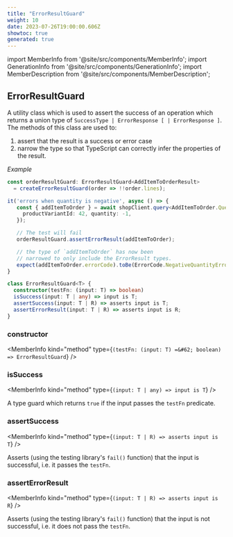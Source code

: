 ```yaml
---
title: "ErrorResultGuard"
weight: 10
date: 2023-07-26T19:00:00.606Z
showtoc: true
generated: true
---
```

<!-- This file was generated from the Vendure source. Do not modify. Instead, re-run the "docs:build" script -->
import MemberInfo from '@site/src/components/MemberInfo';
import GenerationInfo from '@site/src/components/GenerationInfo';
import MemberDescription from '@site/src/components/MemberDescription';


## ErrorResultGuard

<GenerationInfo sourceFile="packages/testing/src/error-result-guard.ts" sourceLine="50" packageName="@vendure/testing" />

A utility class which is used to assert the success of an operation
which returns a union type of `SuccessType | ErrorResponse [ | ErrorResponse ]`.
The methods of this class are used to:
1. assert that the result is a success or error case
2. narrow the type so that TypeScript can correctly infer the properties of the result.

*Example*

```ts
const orderResultGuard: ErrorResultGuard<AddItemToOrderResult>
  = createErrorResultGuard(order => !!order.lines);

it('errors when quantity is negative', async () => {
   const { addItemToOrder } = await shopClient.query<AddItemToOrder.Query, AddItemToOrder.Mutation>(ADD_ITEM_TO_ORDER, {
     productVariantId: 42, quantity: -1,
   });

   // The test will fail
   orderResultGuard.assertErrorResult(addItemToOrder);

   // the type of `addItemToOrder` has now been
   // narrowed to only include the ErrorResult types.
   expect(addItemToOrder.errorCode).toBe(ErrorCode.NegativeQuantityError);
}
```

```ts title="Signature"
class ErrorResultGuard<T> {
  constructor(testFn: (input: T) => boolean)
  isSuccess(input: T | any) => input is T;
  assertSuccess(input: T | R) => asserts input is T;
  assertErrorResult(input: T | R) => asserts input is R;
}
```

<div className="members-wrapper">

### constructor

<MemberInfo kind="method" type={`(testFn: (input: T) =&#62; boolean) => ErrorResultGuard`}   />


### isSuccess

<MemberInfo kind="method" type={`(input: T | any) => input is T`}   />

A type guard which returns `true` if the input passes the `testFn` predicate.
### assertSuccess

<MemberInfo kind="method" type={`(input: T | R) => asserts input is T`}   />

Asserts (using the testing library's `fail()` function) that the input is
successful, i.e. it passes the `testFn`.
### assertErrorResult

<MemberInfo kind="method" type={`(input: T | R) => asserts input is R`}   />

Asserts (using the testing library's `fail()` function) that the input is
not successful, i.e. it does not pass the `testFn`.


</div>
